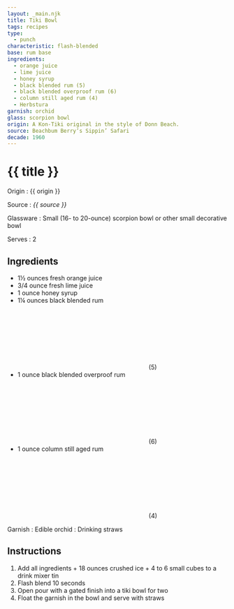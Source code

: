 ```yaml
---
layout: _main.njk
title: Tiki Bowl
tags: recipes
type:
  - punch
characteristic: flash-blended
base: rum base
ingredients:
  - orange juice
  - lime juice
  - honey syrup
  - black blended rum (5)
  - black blended overproof rum (6)
  - column still aged rum (4)
  - Herbstura
garnish: orchid
glass: scorpion bowl
origin: A Kon-Tiki original in the style of Donn Beach.
source: Beachbum Berry’s Sippin’ Safari
decade: 1960
---
```

<!-- markdownlint-disable MD025 -->
# {{ title }}
<!-- markdownlint-disable MD025 -->

Origin
  : {{ origin }}

Source
  : <cite>{{ source }}</cite>

Glassware
  : Small (16- to 20-ounce) scorpion bowl or other small decorative bowl

Serves
  : 2

## Ingredients

* 1&frac12; ounces fresh orange juice
* 3/4 ounce fresh lime juice
* 1 ounce honey syrup
* 1&frac14; ounces black blended rum<icon-l space="1em"><span class="with-icon"><svg class="icon"><use href="/assets/images/icons/circle-5.svg#circle-5"></use></svg><span class="sr-only">(5)</span></span></icon-l>
* 1 ounce black blended overproof rum<icon-l space="1em"><span class="with-icon"><svg class="icon"><use href="/assets/images/icons/circle-6.svg#circle-6"></use></svg><span class="sr-only">(6)</span></span></icon-l>
* 1 ounce column still aged rum<icon-l space="1em"><span class="with-icon"><svg class="icon"><use href="/assets/images/icons/circle-4.svg#circle-4"></use></svg><span class="sr-only">(4)</span></span></icon-l>

Garnish
  : Edible orchid
  : Drinking straws

## Instructions

1. Add all ingredients + 18 ounces crushed ice + 4 to 6 small cubes to a drink mixer tin
2. Flash blend 10 seconds
3. Open pour with a gated finish into a tiki bowl for two
4. Float the garnish in the bowl and serve with straws
